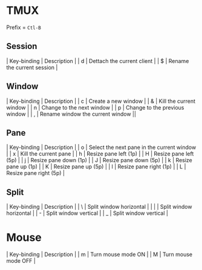 # TMUX

Prefix = `Ctl-B`

## Session

| Key-binding | Description |
| d | Dettach the current client |
| $ | Rename the current session |

## Window

| Key-binding | Description |
| c | Create a new window |
| & | Kill the current window |
| n | Change to the next window |
| p | Change to the previous window |
| , | Rename window the current window ||

## Pane

| Key-binding | Description |
| o | Select the next pane in the current window |
| x | Kill the current pane |
| h | Resize pane left (1p) |
| H | Resize pane left (5p) |
| j | Resize pane down (1p) |
| J | Resize pane down (5p) |
| k | Resize pane up (1p) |
| K | Resize pane up (5p) |
| l | Resize pane right (1p) |
| L | Resize pane right (5p) |

## Split

| Key-binding | Description |
| \ | Split window horizontal |
| | | Split window horizontal |
| - | Split window vertical |
| _ | Split window vertical |

# Mouse

| Key-binding | Description |
| m | Turn mouse mode ON |
| M | Turn mouse mode OFF |
